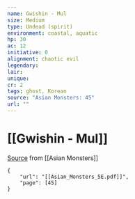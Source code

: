 ```yaml
---
name: Gwishin - Mul
size: Medium
type: Undead (spirit)
environment: coastal, aquatic
hp: 30
ac: 12
initiative: 0
alignment: chaotic evil
legendary: 
lair: 
unique: 
cr: 2
tags: ghost, Korean
source: "Asian Monsters: 45"
url: ""
---
```

# [[Gwishin - Mul]]

[Source](zotero://open-pdf/library/items/2YJ39RUI?page=45) from [[Asian Monsters]]

```pdf
{
	"url": "[[Asian_Monsters_5E.pdf]]",
	"page": [45]
}
```

